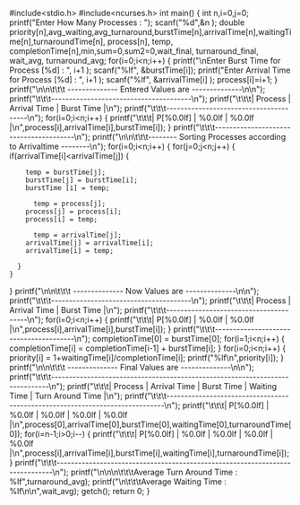 #include<stdio.h>
#include<ncurses.h>
int main()
{
 int n,i=0,j=0;
  printf("Enter How Many Processes : ");
  scanf("%d",&n ); 
  double priority[n],avg_waiting,avg_turnaround,burstTime[n],arrivalTime[n],waitingTime[n],turnaroundTime[n], process[n], temp, completionTime[n],min,sum=0,sum2=0,wait_final, turnaround_final, wait_avg, turnaround_avg;
  for(i=0;i<n;i++)
  {
    printf("\nEnter Burst Time for Process [%d] : ", i+1 );
    scanf("%lf", &burstTime[i]);
    printf("Enter Arrival Time for Process [%d] : ", i+1 );
    scanf("%lf", &arrivalTime[i] );
    process[i]=i+1;
  }
  printf("\n\n\t\t\t -------------- Entered Values are --------------\n\n");
  printf("\t\t\t---------------------------------------\n");
  printf("\t\t\t| Process | Arrival Time | Burst Time |\n");
  printf("\t\t\t---------------------------------------\n");
  for(i=0;i<n;i++)
  {
    printf("\t\t\t|  P[%0.0lf]   |       %0.0lf      |     %0.0lf      |\n",process[i],arrivalTime[i],burstTime[i]);
  }
    printf("\t\t\t---------------------------------------\n");
  printf("\n\n\t\t\t-------- Sorting Processes according to Arrivaltime --------\n");
  for(i=0;i<n;i++)
  {
    for(j=0;j<n;j++)
    {
      if(arrivalTime[i]<arrivalTime[j])
      {
        
        temp = burstTime[j];
        burstTime[j] = burstTime[i];
        burstTime [i] = temp;
	
	      temp = process[j];
        process[j] = process[i];
        process[i] = temp;

	      temp = arrivalTime[j];
        arrivalTime[j] = arrivalTime[i];
        arrivalTime[i] = temp;
      
      }
    }
  }
  printf("\n\n\t\t\t -------------- Now Values are --------------\n\n");
  printf("\t\t\t---------------------------------------\n");
  printf("\t\t\t| Process | Arrival Time | Burst Time |\n");
  printf("\t\t\t---------------------------------------\n");
  for(i=0;i<n;i++)
  {
    printf("\t\t\t|  P[%0.0lf]   |       %0.0lf      |     %0.0lf      |\n",process[i],arrivalTime[i],burstTime[i]);
  }
    printf("\t\t\t---------------------------------------\n");
     completionTime[0] = burstTime[0];
  for(i=1;i<n;i++)
  {
    completionTime[i] = completionTime[i-1] + burstTime[i];
  }
  for(i=0;i<n;i++)
  {
    priority[i] = 1+waitingTime[i]/completionTime[i];
    printf("%lf\n",priority[i]);
  }
printf("\n\n\t\t\t -------------- Final Values are --------------\n\n");
  printf("\t\t\t-----------------------------------------------------------------------------\n");
  printf("\t\t\t| Process | Arrival Time | Burst Time |  Waiting Time  |  Turn Around Time  |\n");
  printf("\t\t\t-----------------------------------------------------------------------------\n");
  printf("\t\t\t|  P[%0.0lf]   |       %0.0lf      |     %0.0lf      |        %0.0lf       |         %0.0lf          |\n",process[0],arrivalTime[0],burstTime[0],waitingTime[0],turnaroundTime[0]);
  for(i=n-1;i>0;i--)
  {
    printf("\t\t\t|  P[%0.0lf]   |       %0.0lf      |     %0.0lf      |        %0.0lf       |         %0.0lf          |\n",process[i],arrivalTime[i],burstTime[i],waitingTime[i],turnaroundTime[i]);
  }
printf("\t\t\t-----------------------------------------------------------------------------\n");
  printf("\n\n\n\t\t\tAverage Turn Around Time : %lf",turnaround_avg);
  printf("\n\t\t\tAverage Waiting Time     : %lf\n\n",wait_avg);
  getch();
  return 0;
}
